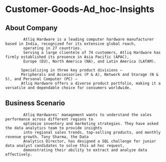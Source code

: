 # Customer-Goods-Ad_hoc-Insights

## About Company 
            Atliq Hardware is a leading computer hardware manufacturer based in India, recognized for its extensive global reach, 
            operating in 27 countries. 
            Serving a large clientele of 74 customers, Atliq Hardware has firmly established its presence in Asia Pacific (APAC), 
            Europe (EU), North America (NA), and Latin America (LATAM).
 
           Specializing in three key product divisions – 
           Peripherals and Accessories (P & A), Network and Storage (N & S), and Personal Computer (PC) – 
           Atliq Hardware offers a diverse product portfolio, making it a versatile and dependable choice for consumers worldwide.

## Business Scenario

            Atliq Hardwares' management wants to understand the sales performance across different regions to 
            optimize inventory and marketing strategies. They have asked the data analytics team to provide insights 
            into regional sales trends, top-selling products, and monthly revenue growth. Tony Sharma, the Data 
            Analytics Director, has designed a SQL challenge for junior data analyst candidates to solve this ad hoc request, 
            demonstrating their ability to extract and analyze data effectively.


